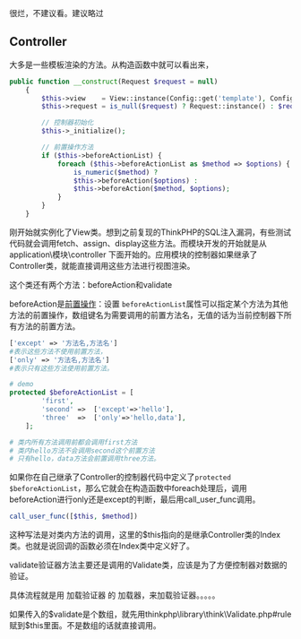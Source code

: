 很烂，不建议看。建议略过
## Controller

大多是一些模板渲染的方法。从构造函数中就可以看出来，

```php
public function __construct(Request $request = null)
    {
        $this->view    = View::instance(Config::get('template'), Config::get('view_replace_str'));
        $this->request = is_null($request) ? Request::instance() : $request;

        // 控制器初始化
        $this->_initialize();

        // 前置操作方法
        if ($this->beforeActionList) {
            foreach ($this->beforeActionList as $method => $options) {
                is_numeric($method) ?
                $this->beforeAction($options) :
                $this->beforeAction($method, $options);
            }
        }
    }
```

刚开始就实例化了View类。想到之前复现的ThinkPHP的SQL注入漏洞，有些测试代码就会调用fetch、assign、display这些方法。而模块开发的开始就是从 application\模块\controller 下面开始的。应用模块的控制器如果继承了Controller类，就能直接调用这些方法进行视图渲染。

这个类还有两个方法：beforeAction和validate

beforeAction是[前置操作](https://www.kancloud.cn/manual/thinkphp5/118050)：设置 `beforeActionList`属性可以指定某个方法为其他方法的前置操作，数组键名为需要调用的前置方法名，无值的话为当前控制器下所有方法的前置方法。

```php
['except' => '方法名,方法名']
#表示这些方法不使用前置方法，
['only' => '方法名,方法名']
#表示只有这些方法使用前置方法。

# demo
protected $beforeActionList = [
        'first',
        'second' =>  ['except'=>'hello'],
        'three'  =>  ['only'=>'hello,data'],
    ];

# 类内所有方法调用前都会调用first方法
# 类内hello方法不会调用second这个前置方法
# 只有hello，data方法会前置调用three方法。
```

如果你在自己继承了Controller的控制器代码中定义了`protected $beforeActionList`，那么它就会在构造函数中foreach处理后，调用beforeAction进行only还是except的判断，最后用call_user_func调用。

```php
call_user_func([$this, $method])
```

这种写法是对类内方法的调用，这里的$this指向的是继承Controller类的Index类。也就是说回调的函数必须在Index类中定义好了。

validate验证器方法主要还是调用的Validate类，应该是为了方便控制器对数据的验证。

具体流程就是用 加载验证器 的 加载器，来加载验证器。。。。。

如果传入的$validate是个数组，就先用thinkphp\library\think\Validate.php#rule赋到$this里面。不是数组的话就直接调用。

